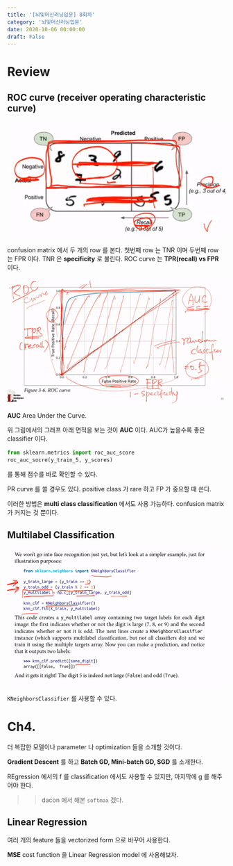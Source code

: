 ```yaml
---
title: '[뇌및머신러닝입문] 8회차'
category: '뇌및머신러닝입문'
date: 2020-10-06 00:00:00
draft: False
---
```


# Review

## ROC curve (receiver operating characteristic curve)

![1](./files/1.PNG)

confusion matrix 에서 두 개의 row 를 본다. 첫번째 row 는 TNR 이며 두번째 row 는 FPR 이다. TNR 은 **specificity** 로 불린다. ROC curve 는 **TPR(recall) vs FPR** 이다.

![2](./files/2.PNG)

**AUC** Area Under the Curve.

위 그림에서의 그래프 아래 면적을 보는 것이 **AUC** 이다.
AUC가 높을수록 좋은 classifier 이다.

```py
from sklearn.metrics import roc_auc_score
roc_auc_socre(y_train_5, y_scores)
```

를 통해 점수를 바로 확인할 수 있다.

PR curve 를 쓸 경우도 있다. positive class 가 rare 하고 FP 가 중요할 때 쓴다.

이러한 방법은 **multi class classification** 에서도 사용 가능하다. confusion matrix 가 커지는 것 뿐이다.

## Multilabel Classification

![3](./files/3.PNG)

`KNeighborsClassifier` 를 사용할 수 있다.

# Ch4.

더 복잡한 모델이나 parameter 나 optimization 들을 소개할 것이다.

**Gradient Descent** 를 하고 **Batch GD, Mini-batch GD, SGD** 를 소개한다.

REgression 에서의 f 를 classification 에서도 사용할 수 있지만, 마지막에 g 를 해주어야 한다.

> > dacon 에서 해본 `softmax` 겠다.

## Linear Regression

여러 개의 feature 들을 vectorized form 으로 바꾸어 사용한다.

**MSE** cost function 을 Linear Regression model 에 사용해보자.
